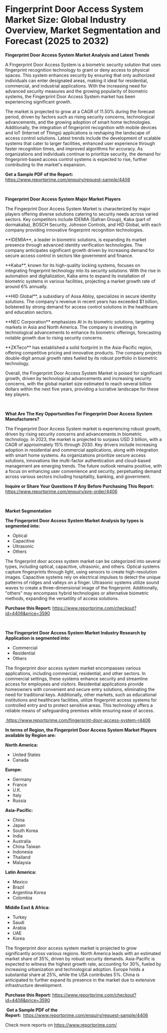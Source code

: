 <p><h1>Fingerprint Door Access System Market Size: Global Industry Overview, Market Segmentation and Forecast (2025 to 2032)</h1></p><p><strong>Fingerprint Door Access System Market Analysis and Latest Trends</strong></p>
<p><p>A Fingerprint Door Access System is a biometric security solution that uses fingerprint recognition technology to grant or deny access to physical spaces. This system enhances security by ensuring that only authorized individuals can enter designated areas, making it ideal for residential, commercial, and industrial applications. With the increasing need for advanced security measures and the growing popularity of biometric systems, the Fingerprint Door Access System market has been experiencing significant growth.</p><p>The market is projected to grow at a CAGR of 11.50% during the forecast period, driven by factors such as rising security concerns, technological advancements, and the growing adoption of smart home technologies. Additionally, the integration of fingerprint recognition with mobile devices and IoT (Internet of Things) applications is reshaping the landscape of access control solutions. Latest trends include the development of scalable systems that cater to larger facilities, enhanced user experience through faster recognition times, and improved algorithms for accuracy. As organizations and individuals continue to prioritize security, the demand for fingerprint-based access control systems is expected to rise, further contributing to the market's expansion.</p></p>
<p><strong>Get a Sample PDF of the Report:&nbsp;</strong> <a href="https://www.reportprime.com/enquiry/request-sample/4406?utm_campaign=2529&utm_medium=2&utm_source=Github&utm_content=ia&utm_term=19032025&utm_id=fingerprint-door-access-system">https://www.reportprime.com/enquiry/request-sample/4406</a></p>
<p>&nbsp;</p>
<p><strong>Fingerprint Door Access System Major Market Players</strong></p>
<p><p>The Fingerprint Door Access System Market is characterized by major players offering diverse solutions catering to security needs across varied sectors. Key competitors include IDEMIA (Safran Group), Kaba (part of dormakaba), BOSCH Security, Johnson Controls, and HID Global, with each company providing innovative fingerprint recognition technologies.</p><p>**IDEMIA**, a leader in biometric solutions, is expanding its market presence through advanced identity verification technologies. The company anticipates significant growth driven by increasing demand for secure access control in sectors like government and finance. </p><p>**Kaba**, known for its high-quality locking systems, focuses on integrating fingerprint technology into its security solutions. With the rise in automation and digitalization, Kaba aims to expand its installation of biometric systems in various facilities, projecting a market growth rate of around 6% annually.</p><p>**HID Global**, a subsidiary of Assa Abloy, specializes in secure identity solutions. The company's revenue in recent years has exceeded $1 billion, bolstered by strong demand for access control solutions in the healthcare and education sectors. </p><p>**NEC Corporation** emphasizes AI in its biometric solutions, targeting markets in Asia and North America. The company is investing in technological advancements to enhance its biometric offerings, forecasting notable growth due to rising security concerns.</p><p>**ZKTeco** has established a solid footprint in the Asia-Pacific region, offering competitive pricing and innovative products. The company projects double-digit annual growth rates fueled by its robust portfolio in biometric technology.</p><p>Overall, the Fingerprint Door Access System Market is poised for significant growth, driven by technological advancements and increasing security concerns, with the global market size estimated to reach several billion dollars within the next five years, providing a lucrative landscape for these key players.</p></p>
<p>&nbsp;</p>
<p><strong>What Are The Key Opportunities For Fingerprint Door Access System Manufacturers?</strong></p>
<p><p>The Fingerprint Door Access System market is experiencing robust growth, driven by rising security concerns and advancements in biometric technology. In 2023, the market is projected to surpass USD 3 billion, with a CAGR of approximately 15% through 2030. Key drivers include increasing adoption in residential and commercial applications, along with integration with smart home systems. As organizations prioritize secure access solutions, innovations like multi-factor authentication and cloud-based management are emerging trends. The future outlook remains positive, with a focus on enhancing user convenience and security, perpetuating demand across various sectors including hospitality, banking, and government.</p></p>
<p><strong>Inquire or Share Your Questions If Any Before Purchasing This Report:</strong> <a href="https://www.reportprime.com/enquiry/pre-order/4406?utm_campaign=2529&utm_medium=2&utm_source=Github&utm_content=ia&utm_term=19032025&utm_id=fingerprint-door-access-system">https://www.reportprime.com/enquiry/pre-order/4406</a></p>
<p>&nbsp;</p>
<p><strong>Market Segmentation</strong></p>
<p><strong>The Fingerprint Door Access System Market Analysis by types is segmented into:</strong></p>
<p><ul><li>Optical</li><li>Capacitive</li><li>Ultrasonic</li><li>Others</li></ul></p>
<p><p>The fingerprint door access system market can be categorized into several types, including optical, capacitive, ultrasonic, and others. Optical systems capture fingerprints through light, using sensors to create high-resolution images. Capacitive systems rely on electrical impulses to detect the unique patterns of ridges and valleys on a finger. Ultrasonic systems utilize sound waves to create a three-dimensional image of the fingerprint. Additionally, "others" may encompass hybrid technologies or alternative biometric methods, expanding the versatility of access solutions.</p></p>
<p><strong>Purchase this Report:&nbsp;</strong><a href="https://www.reportprime.com/checkout?id=4406&price=3590&utm_campaign=2529&utm_medium=2&utm_source=Github&utm_content=ia&utm_term=19032025&utm_id=fingerprint-door-access-system">https://www.reportprime.com/checkout?id=4406&price=3590</a></p>
<p>&nbsp;</p>
<p><strong>The Fingerprint Door Access System Market Industry Research by Application is segmented into:</strong></p>
<p><ul><li>Commercial</li><li>Residential</li><li>Others</li></ul></p>
<p><p>The fingerprint door access system market encompasses various applications, including commercial, residential, and other sectors. In commercial settings, these systems enhance security and streamline access for employees and visitors. Residential applications provide homeowners with convenient and secure entry solutions, eliminating the need for traditional keys. Additionally, other markets, such as educational institutions and healthcare facilities, utilize fingerprint access systems for controlled entry and to protect sensitive areas. This technology offers a reliable means of safeguarding premises while ensuring ease of access.</p></p>
<p><a href="https://www.reportprime.com/fingerprint-door-access-system-r4406?utm_campaign=2529&utm_medium=2&utm_source=Github&utm_content=ia&utm_term=19032025&utm_id=fingerprint-door-access-system">&nbsp;https://www.reportprime.com/fingerprint-door-access-system-r4406</a></p>
<p><strong>In terms of Region, the Fingerprint Door Access System Market Players available by Region are:</strong></p>
<p>
    <p> <strong> North America: </strong>
        <ul>
            <li>United States</li>
            <li>Canada</li>
        </ul>
        </p> 
    <p> <strong> Europe: </strong>
        <ul>
            <li>Germany</li>
            <li>France</li>
            <li>U.K.</li>
            <li>Italy</li>
            <li>Russia</li>
        </ul>
        </p> 
    <p> <strong> Asia-Pacific: </strong>
        <ul>
            <li>China</li>
            <li>Japan</li>
            <li>South Korea</li>
            <li>India</li>
            <li>Australia</li>
            <li>China Taiwan</li>
            <li>Indonesia</li>
            <li>Thailand</li>
            <li>Malaysia</li>
        </ul>
        </p> 
    <p> <strong> Latin America: </strong>
        <ul>
            <li>Mexico</li>
            <li>Brazil</li>
            <li>Argentina Korea</li>
            <li>Colombia</li>
        </ul>
        </p> 
    <p> <strong> Middle East & Africa: </strong>
        <ul>
            <li>Turkey</li>
            <li>Saudi</li>
            <li>Arabia</li>
            <li>UAE</li>
            <li>Korea</li>
        </ul>
    </p>
    </p>
<p><p>The fingerprint door access system market is projected to grow significantly across various regions. North America leads with an estimated market share of 35%, driven by robust security demands. Asia-Pacific is expected to witness the highest growth rate, accounting for 30%, fueled by increasing urbanization and technological adoption. Europe holds a substantial share at 25%, while the USA contributes 5%. China is anticipated to further expand its presence in the market due to extensive infrastructure development.</p></p>
<p><strong>Purchase this Report: </strong><a href="https://www.reportprime.com/checkout?id=4406&price=3590&utm_campaign=2529&utm_medium=2&utm_source=Github&utm_content=ia&utm_term=19032025&utm_id=fingerprint-door-access-system">https://www.reportprime.com/checkout?id=4406&price=3590</a></p>
<p>&nbsp;<strong>Get a Sample PDF of the Report:&nbsp;&nbsp;</strong><a href="https://www.reportprime.com/enquiry/request-sample/4406?utm_campaign=2529&utm_medium=2&utm_source=Github&utm_content=ia&utm_term=19032025&utm_id=fingerprint-door-access-system">https://www.reportprime.com/enquiry/request-sample/4406</a></p>
<p><strong></strong></p>
<p>Check more reports on <a href="https://www.reportprime.com/?utm_campaign=2529&utm_medium=2&utm_source=Github&utm_content=ia&utm_term=19032025&utm_id=fingerprint-door-access-system">https://www.reportprime.com/</a></p>